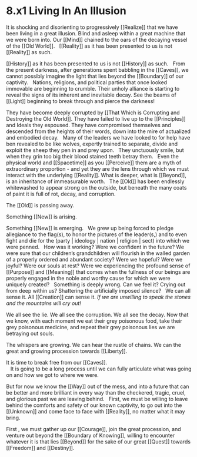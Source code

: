 # 8.x1 Living In An Illusion

It is shocking and disorienting to progressively [[Realize]] that we have been living in a great illusion. Blind and asleep within a great machine that we were born into. Our [[Mind]] chained to the oars of the decaying vessel of the [[Old World]].
 
[[Reality]] as it has been presented to us is not [[Reality]] as such. 

[[History]] as it has been presented to us is not [[History]] as such. 
 
From the present darkness, after generations spent babbling in the [[Caves]], we cannot possibly imagine the light that lies beyond the [[Boundary]] of our captivity. 
 
Nations, religions, and political parties that once looked immovable are beginning to crumble. Their unholy alliance is starting to reveal the signs of its inherent and inevitable decay. See the beams of [[Light]] beginning to break through and pierce the darkness! 

They have become deeply corrupted by [[That Which is Corrupting and Destroying the Old World]]. They have failed to live up to the [[Principles]] and Ideals they espoused. They have compromised themselves and descended from the heights of their words, down into the mire of actualized and embodied decay. 
 
Many of the leaders we have looked to for help have ben revealed to be like wolves, expertly trained to separate, divide and exploit the sheep they pen in and prey upon. 
 
They unctuously smile, but when they grin too big their blood stained teeth betray them. 
 
Even the physical world and [[Spacetime]] as you [[Perceive]] them are a myth of extraordinary proportion - and yet they are the lens through which we must interact with the underlying [[Reality]]. What is deeper, what is [[Beyond]], is an inheritance of immeasurable worth. 
 
The [[Old]] has been endlessly whitewashed to appear strong on the outside, but beneath the many coats of paint it is full of rot, decay, and corruption. 

The [[Old]] is passing away.

Something [[New]] is arising.  

Something [[New]] is emerging. 
 
We grew up being forced to pledge allegiance to the flag(s), to honor the pictures of the leader(s,) and to even fight and die for the (party | ideology | nation | religion | sect) into which we were penned. 
 
How was it working? Were we confident in the future? We were sure that our children’s grandchildren will flourish in the walled garden of a properly ordered and abundant society? Were we hopeful? Were we joyful? Were our souls at rest? Were we experiencing the profound sense of [[Purpose]] and [[Meaning]] that comes when the fullness of our beings are properly engaged in the noble and worthy cause for which we were uniquely created? 
 
Something is deeply wrong. Can we feel it? Crying out from deep within us? Shattering the artificially imposed silence? 
 
We can all sense it. All [[Creation]] can sense it. _If we are unwilling to speak the stones and the mountains will cry out!_  

We all see the lie. We all see the corruption. We all see the decay. Now that we know, with each moment we eat their grey poisonous food, take their grey poisonous medicine, and repeat their grey poisonous lies we are betraying out souls. 

The whispers are growing. We can hear the rustle of chains. We can the great and growing procession towards [[Liberty]]. 

It is time to break free from our [[Caves]].  
  
It is going to be a long process until we can fully articulate what was going on and how we got to where we were.

But for now we know the [[Way]] out of the mess, and into a future that can be better and more brilliant in every way than the checkered, tragic, cruel, and glorious past we are leaving behind. 
 
First, we must be willing to leave behind the comforts and safety of our known captivity, to go out into the [[Unknown]] and come face to face with [[Reality]], no matter what it may bring. 

First , we must gather up our [[Courage]], join the great procession, and venture out beyond the [[Boundary of Knowing]], willing to encounter whatever it is that lies [[Beyond]] for the sake of our great [[Quest]] towards [[Freedom]] and [[Destiny]]. 